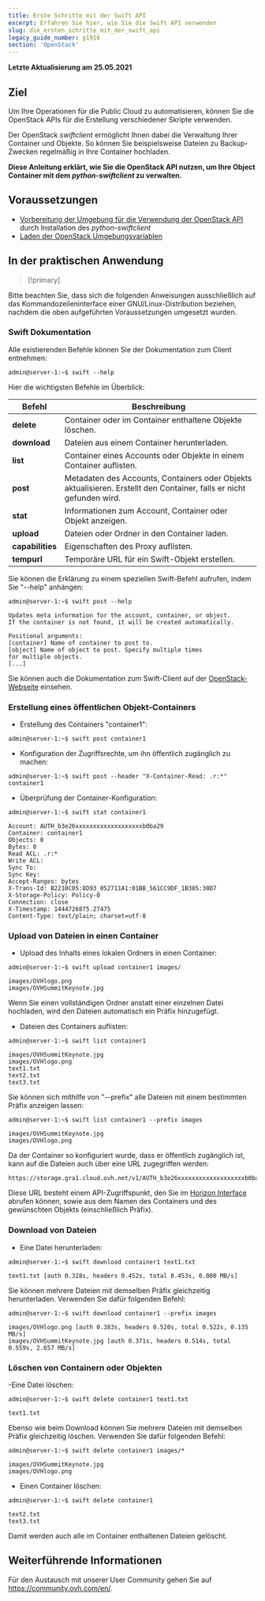 ```yaml
---
title: Erste Schritte mit der Swift API
excerpt: Erfahren Sie hier, wie Sie die Swift API verwenden
slug: die_ersten_schritte_mit_der_swift_api
legacy_guide_number: g1916
section: 'OpenStack'
---
```


**Letzte Aktualisierung am 25.05.2021**

## Ziel

Um Ihre Operationen für die Public Cloud zu automatisieren, können Sie die OpenStack APIs für die Erstellung verschiedener Skripte verwenden.

Der OpenStack *swiftclient* ermöglicht Ihnen dabei die Verwaltung Ihrer Container und Objekte. So können Sie beispielsweise Dateien zu Backup-Zwecken regelmäßig in Ihre Container hochladen.

**Diese Anleitung erklärt, wie Sie die OpenStack API nutzen, um Ihre Object Container mit dem *python-swiftclient* zu verwalten.**

## Voraussetzungen

- [Vorbereitung der Umgebung für die Verwendung der OpenStack API](../vorbereitung_der_umgebung_fur_die_verwendung_der_openstack_api/) durch Installation des *python-swiftclient*
- [Laden der OpenStack Umgebungsvariablen](../die-variablen-der-umgebung-openstack-laden/)


## In der praktischen Anwendung

> [!primary]
>
Bitte beachten Sie, dass sich die folgenden Anweisungen ausschließlich auf das Kommandozeileninterface einer GNU/Linux-Distribution beziehen, nachdem die oben aufgeführten Voraussetzungen umgesetzt wurden.
>

### Swift Dokumentation

Alle existierenden Befehle können Sie der Dokumentation zum Client entnehmen:

```
admin@server-1:~$ swift --help
```

Hier die wichtigsten Befehle im Überblick:

|Befehl|Beschreibung|
|---|---|
|**delete**|Container oder im Container enthaltene Objekte löschen.|
|**download**|Dateien aus einem Container herunterladen.|
|**list**|Container eines Accounts oder Objekte in einem Container auflisten.|
|**post**|Metadaten des Accounts, Containers oder Objekts aktualisieren. Erstellt den Container, falls er nicht gefunden wird.|
|**stat**|Informationen zum Account, Container oder Objekt anzeigen.|
|**upload**|Dateien oder Ordner in den Container laden.|
|**capabilities**|Eigenschaften des Proxy auflisten.|
|**tempurl**|Temporäre URL für ein Swift-Objekt erstellen.|

Sie können die Erklärung zu einem speziellen Swift-Befehl aufrufen, indem Sie "--help" anhängen:

```
admin@server-1:~$ swift post --help

Updates meta information for the account, container, or object.
If the container is not found, it will be created automatically.

Positional arguments:
[container] Name of container to post to.
[object] Name of object to post. Specify multiple times
for multiple objects.
[...]
```

Sie können auch die Dokumentation zum Swift-Client auf der [OpenStack-Webseite](http://docs.openstack.org/cli-reference/content/swiftclient_commands.html) einsehen.

### Erstellung eines öffentlichen Objekt-Containers

- Erstellung des Containers "container1":

```
admin@server-1:~$ swift post container1
```

- Konfiguration der Zugriffsrechte, um ihn öffentlich zugänglich zu machen:

```
admin@server-1:~$ swift post --header "X-Container-Read: .r:*" container1
```

- Überprüfung der Container-Konfiguration:

```
admin@server-1:~$ swift stat container1

Account: AUTH_b3e26xxxxxxxxxxxxxxxxxxxb0ba29
Container: container1
Objects: 0
Bytes: 0
Read ACL: .r:*
Write ACL:
Sync To:
Sync Key:
Accept-Ranges: bytes
X-Trans-Id: B2210C05:8D93_052711A1:01BB_561CC9DF_1B305:30D7
X-Storage-Policy: Policy-0
Connection: close
X-Timestamp: 1444726875.27475
Content-Type: text/plain; charset=utf-8
```

### Upload von Dateien in einen Container

- Upload des Inhalts eines lokalen Ordners in einen Container:

```
admin@server-1:~$ swift upload container1 images/

images/OVHlogo.png
images/OVHSummitKeynote.jpg
```

Wenn Sie einen vollständigen Ordner anstatt einer einzelnen Datei hochladen, wird den Dateien automatisch ein Präfix hinzugefügt.

- Dateien des Containers auflisten:

```
admin@server-1:~$ swift list container1

images/OVHSummitKeynote.jpg
images/OVHlogo.png
text1.txt
text2.txt
text3.txt
```

Sie können sich mithilfe von "--prefix" alle Dateien mit einem bestimmten Präfix anzeigen lassen:

```
admin@server-1:~$ swift list container1 --prefix images

images/OVHSummitKeynote.jpg
images/OVHlogo.png
```

Da der Container so konfiguriert wurde, dass er öffentlich zugänglich ist, kann auf die Dateien auch über eine URL zugegriffen werden:

```
https://storage.gra1.cloud.ovh.net/v1/AUTH_b3e26xxxxxxxxxxxxxxxxxxxb0ba29/container1/images/OVHlogo.png
```

Diese URL besteht einem API-Zugriffspunkt, den Sie im [Horizon Interface](../zugriff_und_sicherheit_in_horizon/) abrufen können, sowie aus dem Namen des Containers und des gewünschten Objekts (einschließlich Präfix).


### Download von Dateien

- Eine Datei herunterladen: 

```
admin@server-1:~$ swift download container1 text1.txt

text1.txt [auth 0.328s, headers 0.452s, total 0.453s, 0.000 MB/s]
```

Sie können mehrere Dateien mit demselben Präfix gleichzeitig herunterladen. Verwenden Sie dafür folgenden Befehl:

```
admin@server-1:~$ swift download container1 --prefix images

images/OVHlogo.png [auth 0.383s, headers 0.520s, total 0.522s, 0.135 MB/s]
images/OVHSummitKeynote.jpg [auth 0.371s, headers 0.514s, total 0.559s, 2.657 MB/s]
```

### Löschen von Containern oder Objekten

-Eine Datei löschen:

```
admin@server-1:~$ swift delete container1 text1.txt

text1.txt
```

Ebenso wie beim Download können Sie mehrere Dateien mit demselben Präfix gleichzeitig löschen. Verwenden Sie dafür folgenden Befehl:

```
admin@server-1:~$ swift delete container1 images/*

images/OVHSummitKeynote.jpg
images/OVHlogo.png
```

- Einen Container löschen:

```
admin@server-1:~$ swift delete container1

text2.txt
text3.txt
```

Damit werden auch alle im Container enthaltenen Dateien gelöscht.

## Weiterführende Informationen

Für den Austausch mit unserer User Community gehen Sie auf <https://community.ovh.com/en/>.
